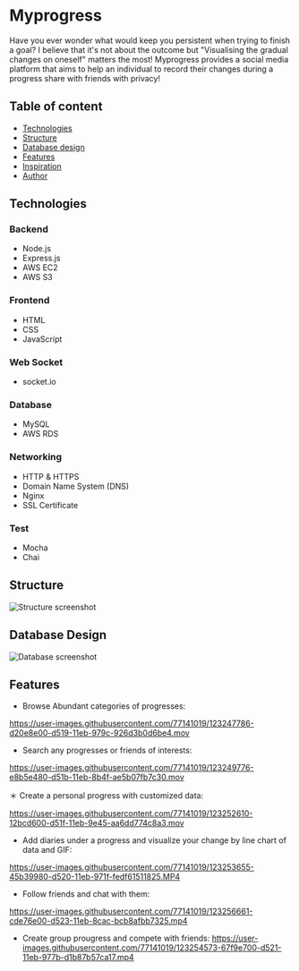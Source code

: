 # Myprogress
Have you ever wonder what would keep you persistent when trying to finish a goal? I believe that it's not about the outcome but "Visualising the gradual changes on oneself" matters the most! Myprogress provides a social media platform that aims to help an individual to record their changes during a progress share with friends with privacy! 

## Table of content
* [Technologies](#technologies)
* [Structure](#structure)
* [Database design](#database-design)
* [Features](#features)
* [Inspiration](#inspiration)
* [Author](#author)

## Technologies

### Backend

* Node.js
* Express.js
* AWS EC2
* AWS S3

### Frontend

* HTML
* CSS
* JavaScript


### Web Socket
* socket.io

### Database

* MySQL
* AWS RDS

### Networking

* HTTP & HTTPS
* Domain Name System (DNS)
* Nginx
* SSL Certificate 

### Test

* Mocha
* Chai

## Structure
![Structure screenshot](https://myprogress-club.s3.us-east-2.amazonaws.com/structure-2.png)

## Database Design
![Database screenshot](https://myprogress-club.s3.us-east-2.amazonaws.com/database-relation-graph.jpg)

## Features
* Browse Abundant categories of progresses:

https://user-images.githubusercontent.com/77141019/123247786-d20e8e00-d519-11eb-979c-926d3b0d6be4.mov

* Search any progresses or friends of interests:

https://user-images.githubusercontent.com/77141019/123249776-e8b5e480-d51b-11eb-8b4f-ae5b07fb7c30.mov

＊ Create a personal progress with customized data:

https://user-images.githubusercontent.com/77141019/123252610-12bcd600-d51f-11eb-9e45-aa6dd774c8a3.mov

* Add diaries under a progress and visualize your change by line chart of data and GIF:

https://user-images.githubusercontent.com/77141019/123253655-45b39980-d520-11eb-971f-fedf61511825.MP4

* Follow friends and chat with them:

https://user-images.githubusercontent.com/77141019/123256661-cde76e00-d523-11eb-8cac-bcb8afbb7325.mp4


* Create group prougress and compete with friends:
https://user-images.githubusercontent.com/77141019/123254573-67f9e700-d521-11eb-977b-d1b87b57ca17.mp4





